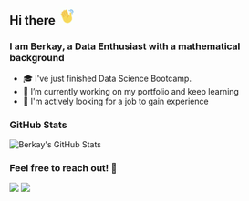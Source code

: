 ## Hi there <img src="./assets/waving.gif" width='30'>

### I am Berkay, a Data Enthusiast with a mathematical background

- :mortar_board: I've just finished Data Science Bootcamp.
- 🌱 I’m currently working on my portfolio and keep learning
- :mag_right: I'm actively looking for a job to gain experience

### GitHub Stats
![Berkay's GitHub Stats](https://github-readme-stats.vercel.app/api?username=Berkay-Bozkurt&count_private=true&show_icons=true&theme=nightowl&hide_title=true&langs_count=2)


### Feel free to reach out! 🤝
[![](https://img.shields.io/badge/linkedin-%230077B5.svg?style=for-the-badge&logo=linkedin&logoColor=white)](https://www.linkedin.com/in/berkay-bozkurt-32a12521b/)
[![](https://img.shields.io/badge/Gmail-D14836?style=for-the-badge&logo=gmail&logoColor=white)](mailto:berkay.bb.bozkurt@gmail.com)
